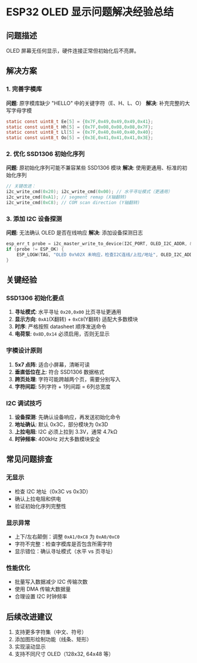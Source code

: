 # ESP32 OLED 显示问题解决经验总结

## 问题描述
OLED 屏幕无任何显示，硬件连接正常但初始化后不亮屏。

## 解决方案

### 1. 完善字模库
**问题**: 原字模库缺少 "HELLO" 中的关键字符（E、H、L、O）
**解决**: 补充完整的大写字母字模
```c
static const uint8_t Ee[5] = {0x7F,0x49,0x49,0x49,0x41};
static const uint8_t Hh[5] = {0x7F,0x08,0x08,0x08,0x7F};
static const uint8_t Ll[5] = {0x7F,0x40,0x40,0x40,0x40};
static const uint8_t Oo[5] = {0x3E,0x41,0x41,0x41,0x3E};
```

### 2. 优化 SSD1306 初始化序列
**问题**: 原初始化序列可能不兼容某些 SSD1306 模块
**解决**: 使用更通用、标准的初始化序列
```c
// 关键改进：
i2c_write_cmd(0x20); i2c_write_cmd(0x00); // 水平寻址模式（更通用）
i2c_write_cmd(0xA1); // segment remap (X轴翻转)
i2c_write_cmd(0xC8); // COM scan direction (Y轴翻转)
```

### 3. 添加 I2C 设备探测
**问题**: 无法确认 OLED 是否在线响应
**解决**: 添加设备探测日志
```c
esp_err_t probe = i2c_master_write_to_device(I2C_PORT, OLED_I2C_ADDR, &dummy, 0, 100 / portTICK_PERIOD_MS);
if (probe != ESP_OK) {
    ESP_LOGW(TAG, "OLED 0x%02X 未响应，检查I2C连线/上拉/地址", OLED_I2C_ADDR);
}
```

## 关键经验

### SSD1306 初始化要点
1. **寻址模式**: 水平寻址 `0x20,0x00` 比页寻址更通用
2. **显示方向**: `0xA1`(X翻转) + `0xC8`(Y翻转) 适配大多数模块
3. **时序**: 严格按照 datasheet 顺序发送命令
4. **电荷泵**: `0x8D,0x14` 必须启用，否则无显示

### 字模设计原则
1. **5x7 点阵**: 适合小屏幕，清晰可读
2. **垂直低位在上**: 符合 SSD1306 数据格式
3. **跨页处理**: 字符可能跨越两个页，需要分别写入
4. **字符间距**: 5列字符 + 1列间距 = 6列总宽度

### I2C 调试技巧
1. **设备探测**: 先确认设备响应，再发送初始化命令
2. **地址确认**: 默认 0x3C，部分模块为 0x3D
3. **上拉电阻**: I2C 必须上拉到 3.3V，通常 4.7kΩ
4. **时钟频率**: 400kHz 对大多数模块安全

## 常见问题排查

### 无显示
- 检查 I2C 地址（0x3C vs 0x3D）
- 确认上拉电阻和供电
- 验证初始化序列完整性

### 显示异常
- 上下/左右颠倒：调整 `0xA1/0xC8` 为 `0xA0/0xC0`
- 字符不完整：检查字模库是否包含所需字符
- 显示错位：确认寻址模式（水平 vs 页寻址）

### 性能优化
- 批量写入数据减少 I2C 传输次数
- 使用 DMA 传输大数据量
- 合理设置 I2C 时钟频率

## 后续改进建议
1. 支持更多字符集（中文、符号）
2. 添加图形绘制功能（线条、矩形）
3. 实现滚动显示
4. 支持不同尺寸 OLED（128x32, 64x48 等）
